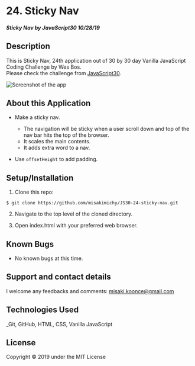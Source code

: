 # 24. Sticky Nav

#### _Sticky Nav by JavaScript30 10/28/19_

## Description
This is Sticky Nav, 24th application out of 30 by 30 day Vanilla JavaScript Coding Challenge by Wes Bos.<br>
Please check the challenge from [JavaScript30](http://wesbos.com/javascript30/).

![Screenshot of the app](screenshot/screen-record.gif)


## About this Application
- Make a sticky nav.
    - The navigation will be sticky when a user scroll down and top of the nav bar hits the top of the browser.
    - It scales the main contents.
    - It adds extra word to a nav.

- Use `offsetHeight` to add padding.


## Setup/Installation

1. Clone this repo:
```
$ git clone https://github.com/misakimichy/JS30-24-sticky-nav.git
```

2. Navigate to the top level of the cloned directory.

3. Open index.html with your preferred web browser.

## Known Bugs
* No known bugs at this time.

## Support and contact details
 I welcome any feedbacks and comments: misaki.koonce@gmail.com

## Technologies Used
_Git, GitHub, HTML, CSS, Vanilla JavaScript

## License
Copyright © 2019 under the MIT License
